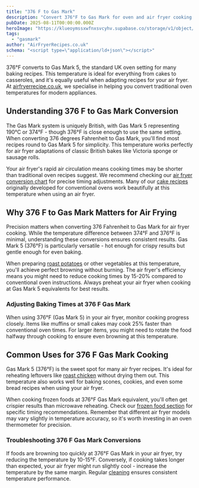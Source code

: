 ```yaml
---
title: "376 F to Gas Mark"
description: "Convert 376°F to Gas Mark for oven and air fryer cooking. Includes UK conversions, baking tips, and temperature equivalents for perfect results."
pubDate: 2025-08-11T00:00:00.000Z
heroImage: "https://klueoymssxwfnxsvcyhv.supabase.co/storage/v1/object/public/md/376-f-to-gas-mark-87691f79.png"
tags:
  - "gasmark"
author: "AirFryerRecipes.co.uk"
schema: "<script type=\"application/ld+json\"></script>"
---
```


<p>376°F converts to Gas Mark 5, the standard UK oven setting for many baking recipes. This temperature is ideal for everything from cakes to casseroles, and it's equally useful when adapting recipes for your air fryer. At <a href=https://www.airfryerrecipe.co.uk>airfryerrecipe.co.uk</a>, we specialise in helping you convert traditional oven temperatures for modern appliances.</p>

<h2>Understanding 376 F to Gas Mark Conversion</h2>
<p>The Gas Mark system is uniquely British, with Gas Mark 5 representing 190°C or 374°F - though 376°F is close enough to use the same setting. When converting 376 degrees Fahrenheit to Gas Mark, you'll find most recipes round to Gas Mark 5 for simplicity. This temperature works perfectly for air fryer adaptations of classic British bakes like Victoria sponge or sausage rolls.</p>
<p>Your air fryer's rapid air circulation means cooking times may be shorter than traditional oven recipes suggest. We recommend checking our <a href=https://www.airfryerrecipe.co.uk/air-fryer-conversion-chart>air fryer conversion chart</a> for precise timing adjustments. Many of our <a href=https://www.airfryerrecipe.co.uk/recipe-category/cakes>cake recipes</a> originally developed for conventional ovens work beautifully at this temperature when using an air fryer.</p>

<h2>Why 376 F to Gas Mark Matters for Air Frying</h2>
<p>Precision matters when converting 376 Fahrenheit to Gas Mark for air fryer cooking. While the temperature difference between 374°F and 376°F is minimal, understanding these conversions ensures consistent results. Gas Mark 5 (376°F) is particularly versatile - hot enough for crispy results but gentle enough for even baking.</p>
<p>When preparing <a href=https://www.airfryerrecipe.co.uk/recipe-category/potatoes>roast potatoes</a> or other vegetables at this temperature, you'll achieve perfect browning without burning. The air fryer's efficiency means you might need to reduce cooking times by 15-20% compared to conventional oven instructions. Always preheat your air fryer when cooking at Gas Mark 5 equivalents for best results.</p>

<h3>Adjusting Baking Times at 376 F Gas Mark</h3>
<p>When using 376°F (Gas Mark 5) in your air fryer, monitor cooking progress closely. Items like muffins or small cakes may cook 25% faster than conventional oven times. For larger items, you might need to rotate the food halfway through cooking to ensure even browning at this temperature.</p>

<h2>Common Uses for 376 F Gas Mark Cooking</h2>
<p>Gas Mark 5 (376°F) is the sweet spot for many air fryer recipes. It's ideal for reheating leftovers like <a href=https://www.airfryerrecipe.co.uk/recipe-category/chicken>roast chicken</a> without drying them out. This temperature also works well for baking scones, cookies, and even some bread recipes when using your air fryer.</p>
<p>When cooking frozen foods at 376°F Gas Mark equivalent, you'll often get crispier results than microwave reheating. Check our <a href=https://www.airfryerrecipe.co.uk/recipe-category/frozen-foods>frozen food section</a> for specific timing recommendations. Remember that different air fryer models may vary slightly in temperature accuracy, so it's worth investing in an oven thermometer for precision.</p>

<h3>Troubleshooting 376 F Gas Mark Conversions</h3>
<p>If foods are browning too quickly at 376°F Gas Mark in your air fryer, try reducing the temperature by 10-15°F. Conversely, if cooking takes longer than expected, your air fryer might run slightly cool - increase the temperature by the same margin. Regular <a href=https://www.airfryerrecipe.co.uk/air-fryer-cleaner>cleaning</a> ensures consistent temperature performance.</p>